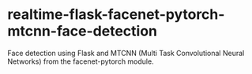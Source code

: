 # realtime-flask-facenet-pytorch-mtcnn-face-detection
Face detection using Flask and MTCNN (Multi Task Convolutional Neural Networks) from the facenet-pytorch module.
